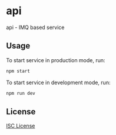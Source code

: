 # api

api - IMQ based service

## Usage

To start service in production mode, run:

~~~bash
npm start
~~~

To start service in development mode, run:

~~~bash
npm run dev
~~~

## License

[ISC License](LICENSE)
